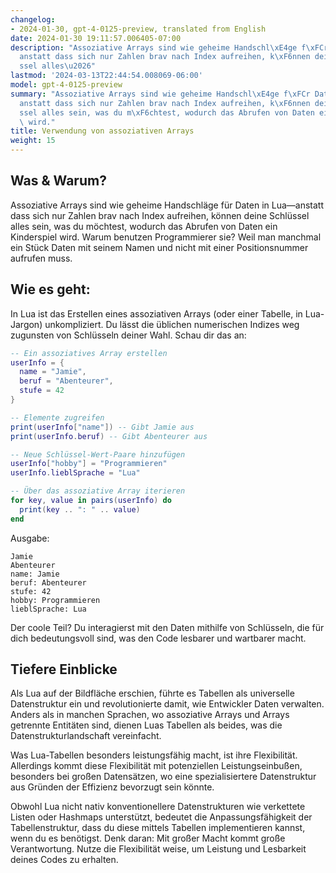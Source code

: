 ```yaml
---
changelog:
- 2024-01-30, gpt-4-0125-preview, translated from English
date: 2024-01-30 19:11:57.006405-07:00
description: "Assoziative Arrays sind wie geheime Handschl\xE4ge f\xFCr Daten in Lua\u2014\
  anstatt dass sich nur Zahlen brav nach Index aufreihen, k\xF6nnen deine Schl\xFC\
  ssel alles\u2026"
lastmod: '2024-03-13T22:44:54.008069-06:00'
model: gpt-4-0125-preview
summary: "Assoziative Arrays sind wie geheime Handschl\xE4ge f\xFCr Daten in Lua\u2014\
  anstatt dass sich nur Zahlen brav nach Index aufreihen, k\xF6nnen deine Schl\xFC\
  ssel alles sein, was du m\xF6chtest, wodurch das Abrufen von Daten ein Kinderspiel\
  \ wird."
title: Verwendung von assoziativen Arrays
weight: 15
---
```


## Was & Warum?

Assoziative Arrays sind wie geheime Handschläge für Daten in Lua—anstatt dass sich nur Zahlen brav nach Index aufreihen, können deine Schlüssel alles sein, was du möchtest, wodurch das Abrufen von Daten ein Kinderspiel wird. Warum benutzen Programmierer sie? Weil man manchmal ein Stück Daten mit seinem Namen und nicht mit einer Positionsnummer aufrufen muss.

## Wie es geht:

In Lua ist das Erstellen eines assoziativen Arrays (oder einer Tabelle, in Lua-Jargon) unkompliziert. Du lässt die üblichen numerischen Indizes weg zugunsten von Schlüsseln deiner Wahl. Schau dir das an:

```Lua
-- Ein assoziatives Array erstellen
userInfo = {
  name = "Jamie",
  beruf = "Abenteurer",
  stufe = 42
}

-- Elemente zugreifen
print(userInfo["name"]) -- Gibt Jamie aus
print(userInfo.beruf) -- Gibt Abenteurer aus

-- Neue Schlüssel-Wert-Paare hinzufügen
userInfo["hobby"] = "Programmieren"
userInfo.lieblSprache = "Lua"

-- Über das assoziative Array iterieren
for key, value in pairs(userInfo) do
  print(key .. ": " .. value)
end
```

Ausgabe:
```
Jamie
Abenteurer
name: Jamie
beruf: Abenteurer
stufe: 42
hobby: Programmieren
lieblSprache: Lua
```

Der coole Teil? Du interagierst mit den Daten mithilfe von Schlüsseln, die für dich bedeutungsvoll sind, was den Code lesbarer und wartbarer macht.

## Tiefere Einblicke

Als Lua auf der Bildfläche erschien, führte es Tabellen als universelle Datenstruktur ein und revolutionierte damit, wie Entwickler Daten verwalten. Anders als in manchen Sprachen, wo assoziative Arrays und Arrays getrennte Entitäten sind, dienen Luas Tabellen als beides, was die Datenstrukturlandschaft vereinfacht.

Was Lua-Tabellen besonders leistungsfähig macht, ist ihre Flexibilität. Allerdings kommt diese Flexibilität mit potenziellen Leistungseinbußen, besonders bei großen Datensätzen, wo eine spezialisiertere Datenstruktur aus Gründen der Effizienz bevorzugt sein könnte.

Obwohl Lua nicht nativ konventionellere Datenstrukturen wie verkettete Listen oder Hashmaps unterstützt, bedeutet die Anpassungsfähigkeit der Tabellenstruktur, dass du diese mittels Tabellen implementieren kannst, wenn du es benötigst. Denk daran: Mit großer Macht kommt große Verantwortung. Nutze die Flexibilität weise, um Leistung und Lesbarkeit deines Codes zu erhalten.
